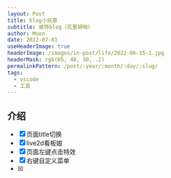 ```yaml
---
layout: Post
title: blog小玩意
subtitle: 装饰blog（花里胡哨）
author: Moon
date: 2022-07-01
useHeaderImage: true
headerImage: /images/in-post/life/2022-06-15-1.jpg
headerMask: rgb(65, 48, 30, .2)
permalinkPattern: /post/:year/:month/:day/:slug/
tags:
  - vscode
  - 工具
---
```


## 介绍

- [x] 页面title切换
- [x] live2d看板娘
- [x] 页面左键点击特效
- [x] 右键自定义菜单
- [x] 

